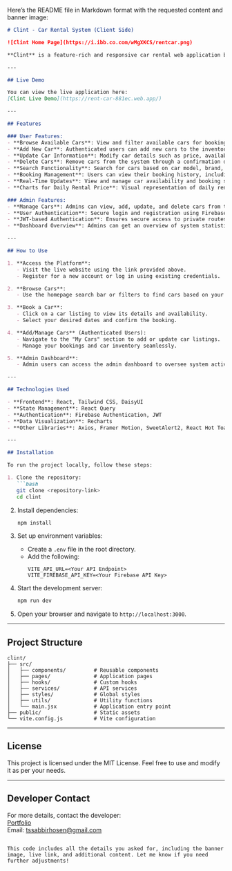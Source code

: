 Here’s the README file in Markdown format with the requested content and banner image:

```markdown
# Clint - Car Rental System (Client Side)

![Clint Home Page](https://i.ibb.co.com/wMgXKCS/rentcar.png)

**Clint** is a feature-rich and responsive car rental web application built using React and associated libraries. The platform allows users to easily view, book, add, update, and delete cars in the rental system, while maintaining a smooth user experience with various functionalities such as JWT-based authentication, real-time availability updates, and daily rental price analytics.

---

## Live Demo

You can view the live application here:  
[Clint Live Demo](https://rent-car-881ec.web.app/)

---

## Features

### User Features:
- **Browse Available Cars**: View and filter available cars for booking based on price, availability, and location.
- **Add New Car**: Authenticated users can add new cars to the inventory with detailed information such as model, daily rental price, and vehicle registration number.
- **Update Car Information**: Modify car details such as price, availability, and features.
- **Delete Cars**: Remove cars from the system through a confirmation dialog.
- **Search Functionality**: Search for cars based on car model, brand, or location.
- **Booking Management**: Users can view their booking history, including the ability to cancel or modify a booking.
- **Real-Time Updates**: View and manage car availability and booking statuses.
- **Charts for Daily Rental Price**: Visual representation of daily rental price trends using **Recharts**.

### Admin Features:
- **Manage Cars**: Admins can view, add, update, and delete cars from the system.
- **User Authentication**: Secure login and registration using Firebase Authentication.
- **JWT-based Authentication**: Ensures secure access to private routes (e.g., Add Car, My Cars, My Bookings).
- **Dashboard Overview**: Admins can get an overview of system statistics, including total bookings, revenue, and cars available.

---

## How to Use

1. **Access the Platform**:
   - Visit the live website using the link provided above.
   - Register for a new account or log in using existing credentials.

2. **Browse Cars**:
   - Use the homepage search bar or filters to find cars based on your preferences.

3. **Book a Car**:
   - Click on a car listing to view its details and availability.
   - Select your desired dates and confirm the booking.

4. **Add/Manage Cars** (Authenticated Users):
   - Navigate to the "My Cars" section to add or update car listings.
   - Manage your bookings and car inventory seamlessly.

5. **Admin Dashboard**:
   - Admin users can access the admin dashboard to oversee system activities, update car listings, and manage user bookings.

---

## Technologies Used

- **Frontend**: React, Tailwind CSS, DaisyUI
- **State Management**: React Query
- **Authentication**: Firebase Authentication, JWT
- **Data Visualization**: Recharts
- **Other Libraries**: Axios, Framer Motion, SweetAlert2, React Hot Toast

---

## Installation

To run the project locally, follow these steps:

1. Clone the repository:
   ```bash
   git clone <repository-link>
   cd clint
   ```

2. Install dependencies:
   ```bash
   npm install
   ```

3. Set up environment variables:
   - Create a `.env` file in the root directory.
   - Add the following:
     ```env
     VITE_API_URL=<Your API Endpoint>
     VITE_FIREBASE_API_KEY=<Your Firebase API Key>
     ```

4. Start the development server:
   ```bash
   npm run dev
   ```

5. Open your browser and navigate to `http://localhost:3000`.

---

## Project Structure

```
clint/
├── src/
│   ├── components/         # Reusable components
│   ├── pages/              # Application pages
│   ├── hooks/              # Custom hooks
│   ├── services/           # API services
│   ├── styles/             # Global styles
│   ├── utils/              # Utility functions
│   └── main.jsx            # Application entry point
├── public/                 # Static assets
└── vite.config.js          # Vite configuration
```

---

## License

This project is licensed under the MIT License. Feel free to use and modify it as per your needs.

---

## Developer Contact

For more details, contact the developer:  
[Portfolio](https://sabbirhosen.netlify.app/)  
Email: [tssabbirhosen@gmail.com](mailto:tssabbirhosen@gmail.com)
```

This code includes all the details you asked for, including the banner image, live link, and additional content. Let me know if you need further adjustments!